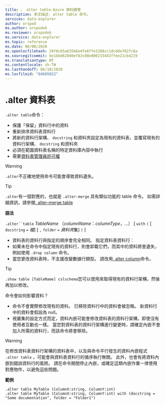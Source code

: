 ```yaml
---
title: 。 alter table-Azure 資料總管
description: 本文描述. alter table 命令。
services: data-explorer
author: orspod
ms.author: orspodek
ms.reviewer: orspodek
ms.service: data-explorer
ms.topic: reference
ms.date: 06/08/2020
ms.openlocfilehash: 29f0c65a635b6e4fe6ffe3288cc1dcdde702fc8a
ms.sourcegitcommit: be1bbd62040ef83c08e800215443ffee21cb4219
ms.translationtype: MT
ms.contentlocale: zh-TW
ms.lasthandoff: 06/10/2020
ms.locfileid: "84665022"
---
```

# <a name="alter-table"></a>.alter 資料表
 
`.alter table`命令：
* 保護「保留」資料行中的資料
* 重新排序資料表資料行
* 將新的資料行架構、 `docstring` 和資料夾設定為現有的資料表，並覆寫現有的資料行架構、 `docstring` 和資料夾
* 必須在範圍資料表名稱的特定資料庫內容中執行
* 需要[資料表管理員許可權](../management/access-control/role-based-authorization.md)

> [!WARNING]
> `.alter`不正確地使用命令可能會導致資料遺失。

> [!TIP]
> `.alter`有一個對應的，也就是 `.alter-merge` 具有類似功能的 table 命令。 如需詳細資訊，請參閱[. alter-merge table](../management/alter-merge-table-command.md)

**語法**

`.alter``table` *TableName* （*columnName*：*columnType*，...） [ `with` `(` [ `docstring` `=` *檔*] [ `,` `folder` `=` *資料夾*集] `)` ]


 * 資料表的資料行與指定的順序會完全相同。
 指定資料表資料行：
 * 如果未在命令中指定現有的資料行，則會卸載它們，而其中的資料將會遺失，例如使用 `.drop column` 命令。
 * 當您更改資料表時，不支援改變數據行類型。 請改用[. alter column](alter-column.md)命令。

> [!TIP]
> `.show table [TableName] cslschema`您可以使用來取得現有的資料行架構，然後再加以修改。


命令會如何影響資料？
* 命令不會實際修改現有的資料。 已移除資料行中的資料會被忽略。 新資料行中的資料會假設為 null。
* 視叢集的設定方式而定，資料內嵌可能會修改資料表的資料行架構，即使沒有使用者互動也一樣。 當您對資料表的資料行架構進行變更時，請確定內嵌不會加入所需的資料行，而該命令將會移除。

> [!WARNING]
> 在修改資料表資料行架構的資料表中，以及與命令平行發生的資料內嵌程式 `.alter table` ，可能會與資料表資料行的循序執行無關。 此外，也會有將資料內嵌到錯誤資料行的風險。 請在命令期間停止內嵌，或確定這類內嵌作業一律使用對應物件，以避免這些問題。

**範例**

```kusto
.alter table MyTable (ColumnX:string, ColumnY:int) 
.alter table MyTable (ColumnX:string, ColumnY:int) with (docstring = "Some documentation", folder = "Folder1")
```
